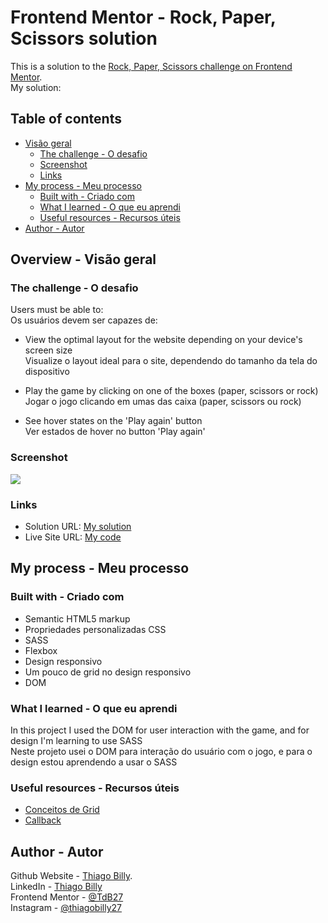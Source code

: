 # Frontend Mentor - Rock, Paper, Scissors solution

This is a solution to the [Rock, Paper, Scissors challenge on Frontend Mentor](https://www.frontendmentor.io/challenges/rock-paper-scissors-game-pTgwgvgH).
<br />
My solution: 

## Table of contents

- [Visão geral](#overview)
  - [The challenge - O desafio](#the-challenge)
  - [Screenshot](#screenshot)
  - [Links](#links)
- [My process - Meu processo](#my-process)
  - [Built with - Criado com](#built-with)
  - [What I learned - O que eu aprendi](#what-i-learned)
  - [Useful resources - Recursos úteis](#useful-resources)
- [Author - Autor](#author)

## Overview - Visão geral

### The challenge - O desafio

Users must be able to:
<br />Os usuários devem ser capazes de:

- View the optimal layout for the website depending on your device's screen size
<br />Visualize o layout ideal para o site, dependendo do tamanho da tela do dispositivo

- Play the game by clicking on one of the boxes (paper, scissors or rock)
<br />Jogar o jogo clicando em umas das caixa (paper, scissors ou rock)

- See hover states on the 'Play again' button
<br />Ver estados de hover no button 'Play again'

### Screenshot

![](./screenshot.jpg)


### Links

- Solution URL: [My solution](https://your-solution-url.com)
- Live Site URL: [My code](https://github.com/TdB27/rock-paper-scissors)

## My process - Meu processo

### Built with - Criado com

- Semantic HTML5 markup
- Propriedades personalizadas CSS
- SASS
- Flexbox
- Design responsivo
- Um pouco de grid no design responsivo
- DOM

### What I learned - O que eu aprendi

In this project I used the DOM for user interaction with the game, and for design I'm learning to use SASS
<br />Neste projeto usei o DOM para interação do usuário com o jogo, e para o design estou aprendendo a usar o SASS

### Useful resources - Recursos úteis

- [Conceitos de Grid](https://developer.mozilla.org/pt-BR/docs/Web/CSS/grid)
- [Callback](https://developer.mozilla.org/pt-BR/docs/Glossary/Callback_function)

## Author - Autor

Github Website - [Thiago Billy](https://github.com/TdB27).
<br />
LinkedIn - [Thiago Billy](https://www.linkedin.com/in/thiago-billy-367940213)
<br />
Frontend Mentor - [@TdB27](https://www.frontendmentor.io/profile/TdB27)
<br />
Instagram - [@thiagobilly27](https://www.instagram.com/thiagobilly27/)
